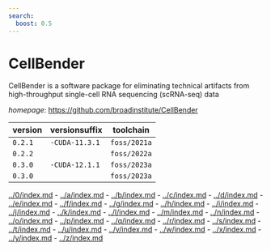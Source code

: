 ```yaml
---
search:
  boost: 0.5
---
```

# CellBender

CellBender is a software package for eliminating technical  artifacts from high-throughput single-cell RNA sequencing (scRNA-seq) data

*homepage*: <https://github.com/broadinstitute/CellBender>

version | versionsuffix | toolchain
--------|---------------|----------
``0.2.1`` | ``-CUDA-11.3.1`` | ``foss/2021a``
``0.2.2`` |  | ``foss/2022a``
``0.3.0`` | ``-CUDA-12.1.1`` | ``foss/2023a``
``0.3.0`` |  | ``foss/2023a``

[../0/index.md](0) - [../a/index.md](a) - [../b/index.md](b) - [../c/index.md](c) - [../d/index.md](d) - [../e/index.md](e) - [../f/index.md](f) - [../g/index.md](g) - [../h/index.md](h) - [../i/index.md](i) - [../j/index.md](j) - [../k/index.md](k) - [../l/index.md](l) - [../m/index.md](m) - [../n/index.md](n) - [../o/index.md](o) - [../p/index.md](p) - [../q/index.md](q) - [../r/index.md](r) - [../s/index.md](s) - [../t/index.md](t) - [../u/index.md](u) - [../v/index.md](v) - [../w/index.md](w) - [../x/index.md](x) - [../y/index.md](y) - [../z/index.md](z)


